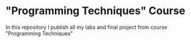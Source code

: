 # "Programming Techniques" Course
In this repository I publish all my labs and final project from course "Programming Techniques"
